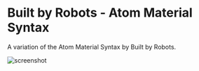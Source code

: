 # Built by Robots - Atom Material Syntax

A variation of the Atom Material Syntax by Built by Robots.

![screenshot](http://f.cl.ly/items/1Q1P3c2k410f3q2M2q2v/Screen%20Shot%202016-05-31%20at%2010.13.40%20AM.png)
